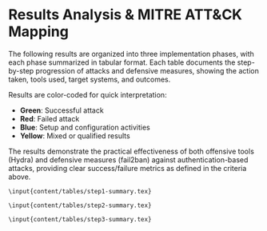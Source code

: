 # Results Analysis & MITRE ATT&CK Mapping

The following results are organized into three implementation phases, with each phase summarized in tabular format. Each table documents the step-by-step progression of attacks and defensive measures, showing the action taken, tools used, target systems, and outcomes.

Results are color-coded for quick interpretation:

- **Green**: Successful attack 
- **Red**: Failed attack
- **Blue**: Setup and configuration activities
- **Yellow**: Mixed or qualified results

The results demonstrate the practical effectiveness of both offensive tools (Hydra) and defensive measures (fail2ban) against authentication-based attacks, providing clear success/failure metrics as defined in the criteria above.

```{=latex}
\input{content/tables/step1-summary.tex}
```
```{=latex}
\input{content/tables/step2-summary.tex}
```
```{=latex}
\input{content/tables/step3-summary.tex}
```
